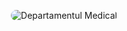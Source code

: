<p align="center">
    <img src="/docs/imagini/isu.png" style="border-radius: 20px;" alt="Departamentul Medical">
</p>
